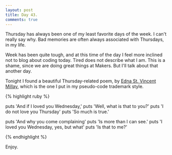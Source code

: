 ```yaml
---
layout: post
title: Day 43.
comments: true
---
```


Thursday has always been one of my least favorite days of the week. I can't really say why. Bad memories are often always associated with Thursdays, in my life.

Week has been quite tough, and at this time of the day I feel more inclined not to blog about coding today. Tired does not describe what I am. This is a shame, since we are doing great things at Makers. But I'll talk about that another day.

Tonight I found a beautiful Thursday-related poem, by [Edna St. Vincent Millay](en.wikipedia.org/wiki/Edna_St._Vincent_Millay), which is the one I put in my pseudo-code trademark style.

{% highlight ruby %}

puts 'And if I loved you Wednesday,'
puts 'Well, what is that to you?'
puts 'I do not love you Thursday'
puts 'So much is true.'

puts 'And why you come complaining'
puts 'Is more than I can see.'
puts 'I loved you Wednesday, yes, but what'
puts 'Is that to me?'

{% endhighlight %}

Enjoy.